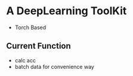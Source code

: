 # A DeepLearning ToolKit

- Torch Based

## Current Function

- calc acc
- batch data for convenience way 
